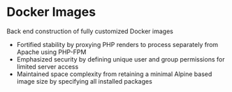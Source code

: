 # Docker Images

Back end construction of fully customized Docker images

- Fortified stability by proxying PHP renders to process separately from Apache using PHP-FPM
- Emphasized security by defining unique user and group permissions for limited server access
- Maintained space complexity from retaining a minimal Alpine based image size by specifying all installed packages
